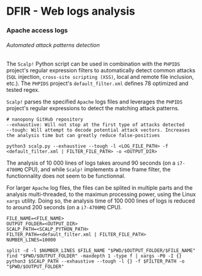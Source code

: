 # DFIR - Web logs analysis

### Apache access logs

###### Automated attack patterns detection

The `Scalp!` Python script can be used in combination with the `PHPIDS`
project's regular expression filters to automatically detect common attacks
(`SQL` injection, `cross-site scripting (XSS)`, local and remote file
inclusion, etc.). The `PHPIDS` project's `default_filter.xml` defines 78
optimized and tested regex.

`Scalp!` parses the specified `Apache` logs files and leverages the
`PHPIDS` project's regular expressions to detect the matching attack patterns.

```
# nanopony GitHub repository
--exhaustive: Will not stop at the first type of attacks detected
--tough: Will attempt to decode potential attack vectors. Increases the analysis time but can greatly reduce false-positives

python3 scalp.py --exhaustive --tough -l <LOG_FILE_PATH> -f <default_filter.xml | FILTER_FILE_PATH> -o <OUTPUT_DIR>
```

The analysis of 10 000 lines of logs takes around 90 seconds (on a
`i7-4700MQ` CPU), and while `Scalp!` implements a time frame filter, the
functionnality does not seem to be functionnal.

For larger `Apache` log files, the files can be splited in multiple parts and
the analysis multi-threaded, to the maximun processing power, using the Linux
`xargs` utility. Doing so, the analysis time of 100 000 lines of logs is
reduced to around 200 seconds (on a `i7-4700MQ` CPU).

```
FILE_NAME=<FILE_NAME>
OUTPUT_FOLDER=<OUTPUT_DIR>
SCALP_PATH=<SCALP_PYTHON_PATH>
FILTER_PATH=<default_filter.xml | FILTER_FILE_PATH>
NUMBER_LINES=10000

split -d -l $NUMBER_LINES $FILE_NAME "$PWD/$OUTPUT_FOLDER/$FILE_NAME"
find "$PWD/$OUTPUT_FOLDER" -maxdepth 1 -type f | xargs -P0 -I {} python3 $SCALP_PATH --exhaustive --tough -l {} -f $FILTER_PATH -o "$PWD/$OUTPUT_FOLDER"
```
